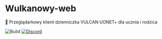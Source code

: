 # Wulkanowy-web
🌋 Przeglądarkowy klient dzienniczka VULCAN UONET+ dla ucznia i rodzica

![Build](https://github.com/wulkanowy/wulkanowy-web/workflows/.github/workflows/python-app.yml/badge.svg)
[![Discord](https://img.shields.io/discord/390889354199040011.svg?style=flat-square)](https://discord.gg/vccAQBr)
